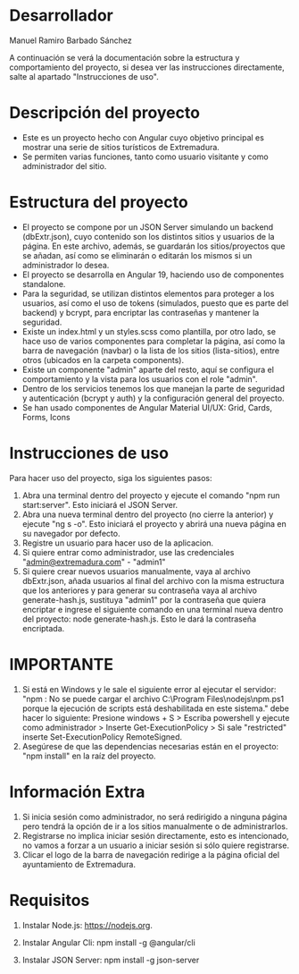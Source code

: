 # Desarrollador
Manuel Ramiro Barbado Sánchez

A continuación se verá la documentación sobre la estructura y comportamiento del proyecto, si desea ver las instrucciones directamente, salte al apartado "Instrucciones de uso".


# Descripción del proyecto

- Este es un proyecto hecho con Angular cuyo objetivo principal es mostrar una serie de sitios turísticos de Extremadura.
- Se permiten varias funciones, tanto como usuario visitante y como administrador del sitio.

# Estructura del proyecto
- El proyecto se compone por un JSON Server simulando un backend (dbExtr.json), cuyo contenido son los distintos sitios y usuarios de la página. En este archivo, además, se guardarán los sitios/proyectos que se añadan, así como se eliminarán o editarán los mismos si un administrador lo desea.
- El proyecto se desarrolla en Angular 19, haciendo uso de componentes standalone.
- Para la seguridad, se utilizan distintos elementos para proteger a los usuarios, así como el uso de tokens (simulados, puesto que es parte del backend) y bcrypt, para encriptar las contraseñas y mantener la seguridad.
- Existe un index.html y un styles.scss como plantilla, por otro lado, se hace uso de varios componentes para completar la página, así como la barra de navegación (navbar) o la lista de los sitios (lista-sitios), entre otros (ubicados en la carpeta components).
- Existe un componente "admin" aparte del resto, aquí se configura el comportamiento y la vista para los usuarios con el role "admin".
- Dentro de los servicios tenemos los que manejan la parte de seguridad y autenticación (bcrypt y auth) y la configuración general del proyecto.
- Se han usado componentes de Angular Material UI/UX: Grid, Cards, Forms, Icons

# Instrucciones de uso
Para hacer uso del proyecto, siga los siguientes pasos:

1. Abra una terminal dentro del proyecto y ejecute el comando "npm run start:server". Esto iniciará el JSON Server.
2. Abra una nueva terminal dentro del proyecto (no cierre la anterior) y ejecute "ng s -o". Esto iniciará el proyecto y abrirá una nueva página en su navegador por defecto.
3. Registre un usuario para hacer uso de la aplicacion.
4. Si quiere entrar como administrador, use las credenciales "admin@extremadura.com" - "admin1"
5. Si quiere crear nuevos usuarios manualmente, vaya al archivo dbExtr.json, añada usuarios al final del archivo con la misma estructura que los anteriores y para generar su contraseña vaya al archivo generate-hash.js, sustituya "admin1" por la contraseña que quiera encriptar e ingrese el siguiente comando en una terminal nueva dentro del proyecto: node generate-hash.js. Esto le dará la contraseña encriptada.

# IMPORTANTE
1. Si está en Windows y le sale el siguiente error al ejecutar el servidor: "npm : No se puede cargar el archivo C:\Program Files\nodejs\npm.ps1 porque la ejecución de scripts está deshabilitada en este sistema." debe hacer lo siguiente: Presione windows + S > Escriba powershell y ejecute como administrador > Inserte Get-ExecutionPolicy > Si sale "restricted" inserte Set-ExecutionPolicy RemoteSigned.
2. Asegúrese de que las dependencias necesarias están en el proyecto: "npm install" en la raíz del proyecto.

# Información Extra
1. Si inicia sesión como administrador, no será redirigido a ninguna página pero tendrá la opción de ir a los sitios manualmente o de administrarlos.
2. Registrarse no implica iniciar sesión directamente, esto es intencionado, no vamos a forzar a un usuario a iniciar sesión si sólo quiere registrarse.
3. Clicar el logo de la barra de navegación redirige a la página oficial del ayuntamiento de Extremadura.

# Requisitos

1. Instalar Node.js: https://nodejs.org.

2. Instalar Angular Cli: npm install -g @angular/cli

3. Instalar JSON Server: npm install -g json-server